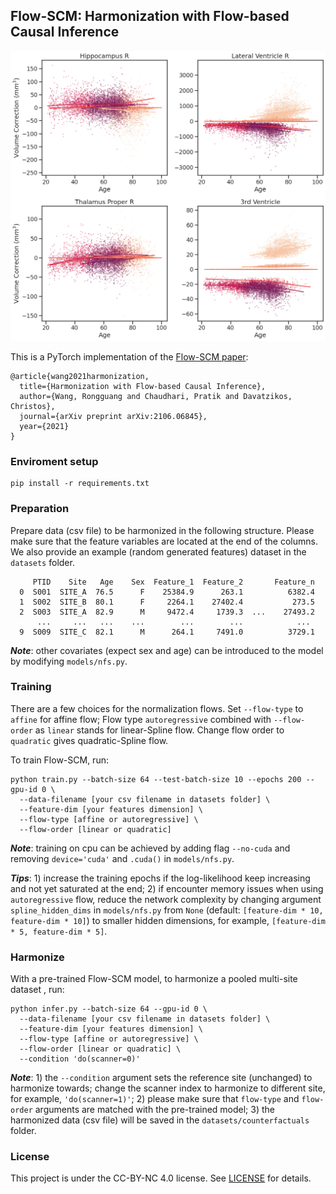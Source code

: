 ## Flow-SCM: Harmonization with Flow-based Causal Inference

<p align="center">
  <img src="./assets/site_correction.png" width="600">
</p>

This is a PyTorch implementation of the [Flow-SCM paper](https://arxiv.org/abs/2106.06845):
```
@article{wang2021harmonization,
  title={Harmonization with Flow-based Causal Inference},
  author={Wang, Rongguang and Chaudhari, Pratik and Davatzikos, Christos},
  journal={arXiv preprint arXiv:2106.06845},
  year={2021}
}
```

### Enviroment setup

```
pip install -r requirements.txt
```


### Preparation

Prepare data (csv file) to be harmonized in the following structure. Please make sure that the feature variables are located at the end of the columns. We also provide an example (random generated features) dataset in the `datasets` folder.

```
     PTID    Site   Age    Sex  Feature_1  Feature_2       Feature_n
  0  S001  SITE_A  76.5      F    25384.9      263.1          6382.4
  1  S002  SITE_B  80.1      F     2264.1    27402.4           273.5
  2  S003  SITE_A  82.9      M     9472.4     1739.3  ...    27493.2
      ...     ...   ...    ...        ...        ...            ...
  9  S009  SITE_C  82.1      M      264.1     7491.0          3729.1
```

***Note***: other covariates (expect sex and age) can be introduced to the model by modifying `models/nfs.py`.

### Training

There are a few choices for the normalization flows. Set `--flow-type` to `affine` for affine flow; Flow type `autoregressive` combined with `--flow-order` as `linear` stands for linear-Spline flow. Change flow order to `quadratic` gives quadratic-Spline flow.

To train Flow-SCM, run:
```
python train.py --batch-size 64 --test-batch-size 10 --epochs 200 --gpu-id 0 \
  --data-filename [your csv filename in datasets folder] \
  --feature-dim [your features dimension] \
  --flow-type [affine or autoregressive] \
  --flow-order [linear or quadratic]
```

***Note***: training on cpu can be achieved by adding flag `--no-cuda` and removing `device='cuda'` and `.cuda()` in `models/nfs.py`.

***Tips***: 1) increase the training epochs if the log-likelihood keep increasing and not yet saturated at the end; 2) if encounter memory issues when using `autoregressive` flow, reduce the network complexity by changing argument `spline_hidden_dims` in `models/nfs.py` from `None` (default: `[feature-dim * 10, feature-dim * 10]`) to smaller hidden dimensions, for example, `[feature-dim * 5, feature-dim * 5]`.

### Harmonize

With a pre-trained Flow-SCM model, to harmonize a pooled multi-site dataset
, run:
```
python infer.py --batch-size 64 --gpu-id 0 \
  --data-filename [your csv filename in datasets folder] \
  --feature-dim [your features dimension] \
  --flow-type [affine or autoregressive] \
  --flow-order [linear or quadratic] \
  --condition 'do(scanner=0)'
```

***Note***: 1) the `--condition` argument sets the reference site (unchanged) to harmonize towards; change the scanner index to harmonize to different site, for example, `'do(scanner=1)'`; 2) please make sure that `flow-type` and `flow-order` arguments are matched with the pre-trained model; 3) the harmonized data (csv file) will be saved in the `datasets/counterfactuals` folder.


### License

This project is under the CC-BY-NC 4.0 license. See [LICENSE](LICENSE) for details.

